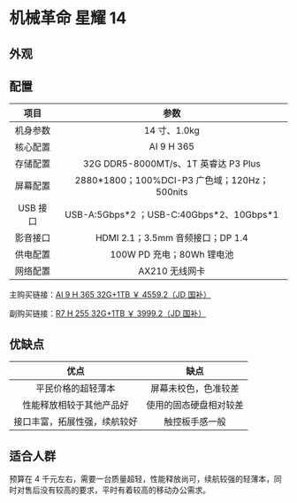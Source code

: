 # 机械革命 星耀 14

## 外观

## 配置

|   项目   |                     参数                      |
| :------: | :-------------------------------------------: |
| 机身参数 |                 14 寸、1.0kg                  |
| 核心配置 |                  AI 9 H 365                   |
| 存储配置 |     32G DDR5-8000MT/s、1T 英睿达 P3 Plus      |
| 屏幕配置 | 2880\*1800；100%DCI-P3 广色域；120Hz；500nits |
| USB 接口 |  USB-A:5Gbps\*2 ；USB-C:40Gbps\*2、10Gbps\*1  |
| 影音接口 |       HDMI 2.1；3.5mm 音频接口；DP 1.4        |
| 供电配置 |           100W PD 充电；80Wh 锂电池           |
| 网络配置 |                AX210 无线网卡                 |

主购买链接：[AI 9 H 365 32G+1TB ￥ 4559.2（JD 国补）](https://3.cn/-2i8gCrl)

副购买链接：[R7 H 255 32G+1TB ￥ 3999.2（JD 国补）](https://3.cn/2i8g-NA7)

## 优缺点

|             优点             |          缺点          |
| :--------------------------: | :--------------------: |
|      平民价格的超轻薄本      |  屏幕未校色，色准较差  |
|   性能释放相较于其他产品好   | 使用的固态硬盘相对较差 |
| 接口丰富，拓展性强，续航较好 |     触控板手感一般     |

## 适合人群

预算在 4 千元左右，需要一台质量超轻，性能释放尚可，续航较强的轻薄本，同时对售后没有较高的要求，平时有着较高的移动办公需求。
